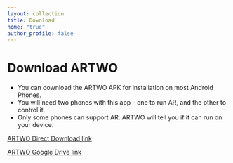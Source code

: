 ```yaml
---
layout: collection
title: Download
home: "true"
author_profile: false
---
```


# Download ARTWO

<!--

ARTWO is now available on Google Play.

<div style = "width: 300px; margin-left:-20px; padding-left:0px;"><a href='https://play.google.com/store/apps/details?id=com.rishivanukuru.artwo&pcampaignid=pcampaignidMKT-Other-global-all-co-prtnr-py-PartBadge-Mar2515-1'><img width="200" alt='Get it on Google Play' src='https://play.google.com/intl/en_us/badges/static/images/badges/en_badge_web_generic.png'/></a></div>

-->

- You can download the ARTWO APK for installation on most Android Phones.
- You will need two phones with this app - one to run AR, and the other to control it.
- Only some phones can support AR. ARTWO will tell you if it can run on your device.

<!-- [ARTWO on Google Play](https://play.google.com/store/apps/details?id=com.rishivanukuru.artwo) -->

[ARTWO Direct Download link]({{site.baseurl}}\media\artwo\ARTWO_23July.apk)

[ARTWO Google Drive link](https://drive.google.com/file/d/1bBPpoMARL-Ux0KBF1Ny62KvzEcZWdGPZ/view?usp=sharing)



